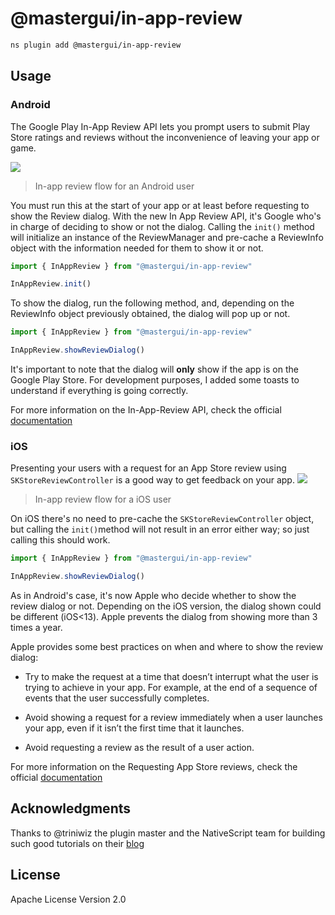 # @mastergui/in-app-review

```bash
ns plugin add @mastergui/in-app-review
```

## Usage

### Android

The Google Play In-App Review API lets you prompt users to submit Play Store ratings and reviews without the inconvenience of leaving your app or game.

![](https://developer.android.com/static/images/google/play/in-app-review/iar-flow.jpg)

>In-app review flow for an Android user

You must run this at the start of your app or at least before requesting to show the Review dialog. With the new In App Review API, it's Google who's in charge of deciding to show or not the dialog. Calling the `init()` method will initialize an instance of the ReviewManager and pre-cache a ReviewInfo object with the information needed for them to show it or not.

```javascript
import { InAppReview } from "@mastergui/in-app-review"

InAppReview.init()
```

To show the dialog, run the following method, and, depending on the ReviewInfo object previously obtained, the dialog will pop up or not.

```javascript
import { InAppReview } from "@mastergui/in-app-review"

InAppReview.showReviewDialog()
```

It's important to note that the dialog will **only** show if the app is on the Google Play Store. For development purposes, I added some toasts to understand if everything is going correctly.


For more information on the In-App-Review API, check the official [documentation](https://developer.android.com/guide/playcore/in-app-review)


### iOS
Presenting your users with a request for an App Store review using `SKStoreReviewController` is a good way to get feedback on your app.
![](https://www.apptentive.com/wp-content/uploads/2017/07/Screen-Shot-2017-07-09-at-6.34.53-PM.png)
>In-app review flow for a iOS user

On iOS there's no need to pre-cache the `SKStoreReviewController` object, but calling the `init()`method will not result in an error either way; so just calling this should work.

```javascript
import { InAppReview } from "@mastergui/in-app-review"

InAppReview.showReviewDialog()
```

As in Android's case, it's now Apple who decide whether to show the review dialog or not. Depending on the iOS version, the dialog shown could be different (iOS<13). Apple prevents the dialog from showing more than 3 times a year.

Apple provides some best practices on when and where to show the review dialog:
 - Try to make the request at a time that doesn’t interrupt what the user is trying to achieve in your app. For example, at the end of a sequence of events that the user successfully completes.

 - Avoid showing a request for a review immediately when a user launches your app, even if it isn’t the first time that it launches.

 - Avoid requesting a review as the result of a user action.

For more information on the Requesting App Store reviews, check the official [documentation](https://developer.apple.com/documentation/storekit/requesting_app_store_reviews)

## Acknowledgments

Thanks to @triniwiz the plugin master and the NativeScript team for building such good tutorials on their [blog](https://blog.nativescript.org/) 

## License

Apache License Version 2.0

